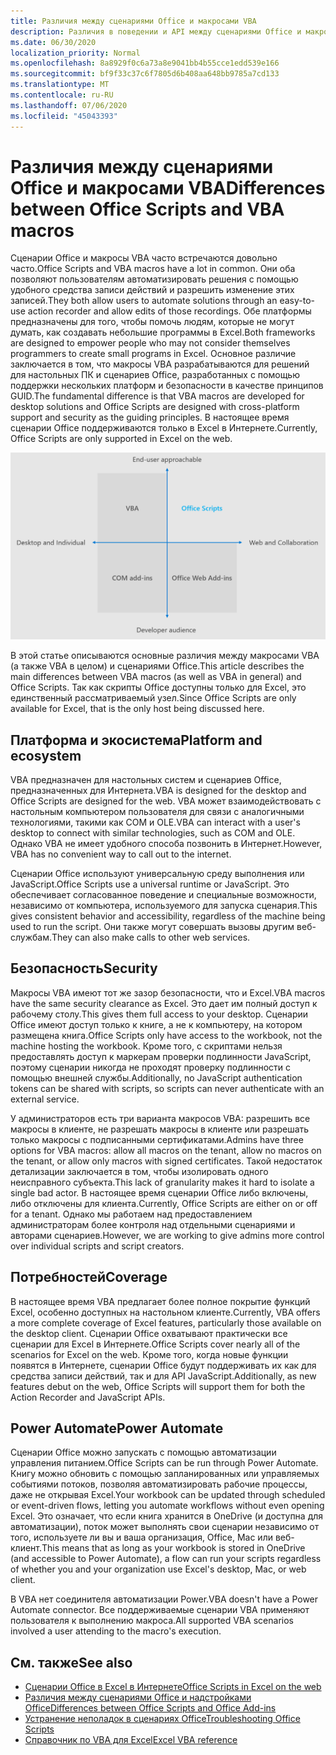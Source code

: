 ```yaml
---
title: Различия между сценариями Office и макросами VBA
description: Различия в поведении и API между сценариями Office и макросами VBA для Excel.
ms.date: 06/30/2020
localization_priority: Normal
ms.openlocfilehash: 8a8929f0c6a73a8e9041bb4b55cce1edd539e166
ms.sourcegitcommit: bf9f33c37c6f7805d6b408aa648bb9785a7cd133
ms.translationtype: MT
ms.contentlocale: ru-RU
ms.lasthandoff: 07/06/2020
ms.locfileid: "45043393"
---
```

# <a name="differences-between-office-scripts-and-vba-macros"></a><span data-ttu-id="3281f-103">Различия между сценариями Office и макросами VBA</span><span class="sxs-lookup"><span data-stu-id="3281f-103">Differences between Office Scripts and VBA macros</span></span>

<span data-ttu-id="3281f-104">Сценарии Office и макросы VBA часто встречаются довольно часто.</span><span class="sxs-lookup"><span data-stu-id="3281f-104">Office Scripts and VBA macros have a lot in common.</span></span> <span data-ttu-id="3281f-105">Они оба позволяют пользователям автоматизировать решения с помощью удобного средства записи действий и разрешить изменение этих записей.</span><span class="sxs-lookup"><span data-stu-id="3281f-105">They both allow users to automate solutions through an easy-to-use action recorder and allow edits of those recordings.</span></span> <span data-ttu-id="3281f-106">Обе платформы предназначены для того, чтобы помочь людям, которые не могут думать, как создавать небольшие программы в Excel.</span><span class="sxs-lookup"><span data-stu-id="3281f-106">Both frameworks are designed to empower people who may not consider themselves programmers to create small programs in Excel.</span></span>
<span data-ttu-id="3281f-107">Основное различие заключается в том, что макросы VBA разрабатываются для решений для настольных ПК и сценариев Office, разработанных с помощью поддержки нескольких платформ и безопасности в качестве принципов GUID.</span><span class="sxs-lookup"><span data-stu-id="3281f-107">The fundamental difference is that VBA macros are developed for desktop solutions and Office Scripts are designed with cross-platform support and security as the guiding principles.</span></span> <span data-ttu-id="3281f-108">В настоящее время сценарии Office поддерживаются только в Excel в Интернете.</span><span class="sxs-lookup"><span data-stu-id="3281f-108">Currently, Office Scripts are only supported in Excel on the web.</span></span>

![Схема из четырех квадрантов, в которой показаны области фокусировки для различных решений расширения Office.](../images/office-programmability-diagram.png)

<span data-ttu-id="3281f-111">В этой статье описываются основные различия между макросами VBA (а также VBA в целом) и сценариями Office.</span><span class="sxs-lookup"><span data-stu-id="3281f-111">This article describes the main differences between VBA macros (as well as VBA in general) and Office Scripts.</span></span> <span data-ttu-id="3281f-112">Так как скрипты Office доступны только для Excel, это единственный рассматриваемый узел.</span><span class="sxs-lookup"><span data-stu-id="3281f-112">Since Office Scripts are only available for Excel, that is the only host being discussed here.</span></span>

## <a name="platform-and-ecosystem"></a><span data-ttu-id="3281f-113">Платформа и экосистема</span><span class="sxs-lookup"><span data-stu-id="3281f-113">Platform and ecosystem</span></span>

<span data-ttu-id="3281f-114">VBA предназначен для настольных систем и сценариев Office, предназначенных для Интернета.</span><span class="sxs-lookup"><span data-stu-id="3281f-114">VBA is designed for the desktop and Office Scripts are designed for the web.</span></span> <span data-ttu-id="3281f-115">VBA может взаимодействовать с настольным компьютером пользователя для связи с аналогичными технологиями, такими как COM и OLE.</span><span class="sxs-lookup"><span data-stu-id="3281f-115">VBA can interact with a user's desktop to connect with similar technologies, such as COM and OLE.</span></span> <span data-ttu-id="3281f-116">Однако VBA не имеет удобного способа позвонить в Интернет.</span><span class="sxs-lookup"><span data-stu-id="3281f-116">However, VBA has no convenient way to call out to the internet.</span></span>

<span data-ttu-id="3281f-117">Сценарии Office используют универсальную среду выполнения или JavaScript.</span><span class="sxs-lookup"><span data-stu-id="3281f-117">Office Scripts use a universal runtime or JavaScript.</span></span> <span data-ttu-id="3281f-118">Это обеспечивает согласованное поведение и специальные возможности, независимо от компьютера, используемого для запуска сценария.</span><span class="sxs-lookup"><span data-stu-id="3281f-118">This gives consistent behavior and accessibility, regardless of the machine being used to run the script.</span></span> <span data-ttu-id="3281f-119">Они также могут совершать вызовы другим веб-службам.</span><span class="sxs-lookup"><span data-stu-id="3281f-119">They can also make calls to other web services.</span></span>

## <a name="security"></a><span data-ttu-id="3281f-120">Безопасность</span><span class="sxs-lookup"><span data-stu-id="3281f-120">Security</span></span>

<span data-ttu-id="3281f-121">Макросы VBA имеют тот же зазор безопасности, что и Excel.</span><span class="sxs-lookup"><span data-stu-id="3281f-121">VBA macros have the same security clearance as Excel.</span></span> <span data-ttu-id="3281f-122">Это дает им полный доступ к рабочему столу.</span><span class="sxs-lookup"><span data-stu-id="3281f-122">This gives them full access to your desktop.</span></span> <span data-ttu-id="3281f-123">Сценарии Office имеют доступ только к книге, а не к компьютеру, на котором размещена книга.</span><span class="sxs-lookup"><span data-stu-id="3281f-123">Office Scripts only have access to the workbook, not the machine hosting the workbook.</span></span> <span data-ttu-id="3281f-124">Кроме того, с скриптами нельзя предоставлять доступ к маркерам проверки подлинности JavaScript, поэтому сценарии никогда не проходят проверку подлинности с помощью внешней службы.</span><span class="sxs-lookup"><span data-stu-id="3281f-124">Additionally, no JavaScript authentication tokens can be shared with scripts, so scripts can never authenticate with an external service.</span></span>

<span data-ttu-id="3281f-125">У администраторов есть три варианта макросов VBA: разрешить все макросы в клиенте, не разрешать макросы в клиенте или разрешать только макросы с подписанными сертификатами.</span><span class="sxs-lookup"><span data-stu-id="3281f-125">Admins have three options for VBA macros: allow all macros on the tenant, allow no macros on the tenant, or allow only macros with signed certificates.</span></span> <span data-ttu-id="3281f-126">Такой недостаток детализации заключается в том, чтобы изолировать одного неисправного субъекта.</span><span class="sxs-lookup"><span data-stu-id="3281f-126">This lack of granularity makes it hard to isolate a single bad actor.</span></span> <span data-ttu-id="3281f-127">В настоящее время сценарии Office либо включены, либо отключены для клиента.</span><span class="sxs-lookup"><span data-stu-id="3281f-127">Currently, Office Scripts are either on or off for a tenant.</span></span> <span data-ttu-id="3281f-128">Однако мы работаем над предоставлением администраторам более контроля над отдельными сценариями и авторами сценариев.</span><span class="sxs-lookup"><span data-stu-id="3281f-128">However, we are working to give admins more control over individual scripts and script creators.</span></span>

## <a name="coverage"></a><span data-ttu-id="3281f-129">Потребностей</span><span class="sxs-lookup"><span data-stu-id="3281f-129">Coverage</span></span>

<span data-ttu-id="3281f-130">В настоящее время VBA предлагает более полное покрытие функций Excel, особенно доступных на настольном клиенте.</span><span class="sxs-lookup"><span data-stu-id="3281f-130">Currently, VBA offers a more complete coverage of Excel features, particularly those available on the desktop client.</span></span> <span data-ttu-id="3281f-131">Сценарии Office охватывают практически все сценарии для Excel в Интернете.</span><span class="sxs-lookup"><span data-stu-id="3281f-131">Office Scripts cover nearly all of the scenarios for Excel on the web.</span></span> <span data-ttu-id="3281f-132">Кроме того, когда новые функции появятся в Интернете, сценарии Office будут поддерживать их как для средства записи действий, так и для API JavaScript.</span><span class="sxs-lookup"><span data-stu-id="3281f-132">Additionally, as new features debut on the web, Office Scripts will support them for both the Action Recorder and JavaScript APIs.</span></span>

## <a name="power-automate"></a><span data-ttu-id="3281f-133">Power Automate</span><span class="sxs-lookup"><span data-stu-id="3281f-133">Power Automate</span></span>

<span data-ttu-id="3281f-134">Сценарии Office можно запускать с помощью автоматизации управления питанием.</span><span class="sxs-lookup"><span data-stu-id="3281f-134">Office Scripts can be run through Power Automate.</span></span> <span data-ttu-id="3281f-135">Книгу можно обновить с помощью запланированных или управляемых событиями потоков, позволяя автоматизировать рабочие процессы, даже не открывая Excel.</span><span class="sxs-lookup"><span data-stu-id="3281f-135">Your workbook can be updated through scheduled or event-driven flows, letting you automate workflows without even opening Excel.</span></span> <span data-ttu-id="3281f-136">Это означает, что если книга хранится в OneDrive (и доступна для автоматизации), поток может выполнять свои сценарии независимо от того, используете ли вы и ваша организация, Office, Mac или веб-клиент.</span><span class="sxs-lookup"><span data-stu-id="3281f-136">This means that as long as your workbook is stored in OneDrive (and accessible to Power Automate), a flow can run your scripts regardless of whether you and your organization use Excel's desktop, Mac, or web client.</span></span>

<span data-ttu-id="3281f-137">В VBA нет соединителя автоматизации Power.</span><span class="sxs-lookup"><span data-stu-id="3281f-137">VBA doesn't have a Power Automate connector.</span></span> <span data-ttu-id="3281f-138">Все поддерживаемые сценарии VBA применяют пользователя к выполнению макроса.</span><span class="sxs-lookup"><span data-stu-id="3281f-138">All supported VBA scenarios involved a user attending to the macro's execution.</span></span>

## <a name="see-also"></a><span data-ttu-id="3281f-139">См. также</span><span class="sxs-lookup"><span data-stu-id="3281f-139">See also</span></span>

- [<span data-ttu-id="3281f-140">Сценарии Office в Excel в Интернете</span><span class="sxs-lookup"><span data-stu-id="3281f-140">Office Scripts in Excel on the web</span></span>](../overview/excel.md)
- [<span data-ttu-id="3281f-141">Различия между сценариями Office и надстройками Office</span><span class="sxs-lookup"><span data-stu-id="3281f-141">Differences between Office Scripts and Office Add-ins</span></span>](add-ins-differences.md)
- [<span data-ttu-id="3281f-142">Устранение неполадок в сценариях Office</span><span class="sxs-lookup"><span data-stu-id="3281f-142">Troubleshooting Office Scripts</span></span>](../testing/troubleshooting.md)
- [<span data-ttu-id="3281f-143">Справочник по VBA для Excel</span><span class="sxs-lookup"><span data-stu-id="3281f-143">Excel VBA reference</span></span>](/office/vba/api/overview/excel)
